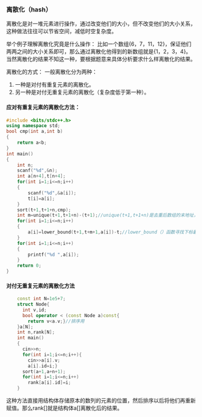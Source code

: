 ### 离散化（hash）

离散化是对一堆元素进行操作，通过改变他们的大小，但不改变他们的大小关系，这种做法往往可以节省空间，减低时空复杂度。

举个例子理解离散化究竟是什么操作：
比如一个数组{6，7，11，12}，保证他们两两之间的大小关系即可，那么通过离散化他得到的新数组就是{1，2，3，4}。当然离散化的结果不知这一种，要根据题意来具体分析要求什么样离散化的结果。

离散化的方式：
一般离散化分为两种：

1. 一种是对付有重复元素的离散化。
2. 另一种是对付无重复元素的离散化（复杂度低于第一种）。

#### 应对有重复元素的离散化方法：

```cpp
#include <bits/stdc++.h>
using namespace std;
bool cmp(int a,int b)
{
    return a<b;
}
int main()
{
    int n;
    scanf("%d",&n);
    int a[n+4],t[n+4];
    for(int i=1;i<=n;i++)
    {
        scanf("%d",&a[i]);
        t[i]=a[i];
    }
    sort(t+1,t+1+n,cmp);
    int m=unique(t+1,t+1+n)-(t+1);//unique(t+1,t+1+n)是去重后数组的末地址，（t+1）是初始地址。
    for(int i=1;i<=n;i++)
    {
        a[i]=lower_bound(t+1,t+m+1,a[i])-t;//lower_bound（）函数寻找下标最小的位置
    }
    for(int i=1;i<=n;i++)
    {
        printf("%d ",a[i]);
    }
    return 0;
}
```

#### 对付无重复元素的离散化方法

```cpp
    const int N=1e5+7;
    struct Node{
      int v,id;
      bool operator < (const Node a)const{
        return v<a.v;}//排序用
    }a[N];
    int n,rank[N];
    int main()
    {
      cin>>n;
      for(int i=1;i<=n;i++){
        cin>>a[i].v;
        a[i].id=i;}
      sort(a+1,a+n+1);
      for(int i=1;i<=n;i++)
        rank[a[i].id]=i;
    }
```

这种方法直接用结构体存储原本的数列的元素的位置，然后排序以后将他们再重新赋值。那么rank[]就是结构体a[]离散化后的结果。